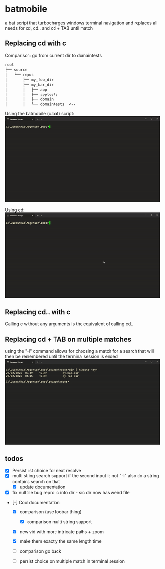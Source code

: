 # batmobile
a bat script that turbocharges windows terminal navigation and replaces all needs for cd, cd.. and cd + TAB until match

## Replacing cd with c

Comparison:
go from current dir to domaintests

```plaintext
root
├── source
│   └── repos
│       ├── my_foo_dir
│       ├── my_bar_dir
│       │   ├── app
│       │   ├── apptests
│       │   ├── domain
│       │   └── domaintests  <--
```

Using the batmobile (c.bat) script:
![using batmobile c.bat script](./gifs/batmobile_navigate.gif)

Using cd:
![using cd](./gifs/cd_navigate.gif)

## Replacing cd.. with c
Calling c without any arguments is the equivalent of calling cd..

## Replacing cd + TAB on multiple matches
using the "-l" command allows for choosing a match for a search that will then be remembered until the terminal session is ended
![](./gifs/batmobile_persistent.gif)

## todos
- [X] Persist list choice for next resolve
- [X] multi string search support
 if the second input is not "-l" also do a string contains search on that
  - [X] update documentation
- [X] fix null file bug
 repro: c into dir - src dir now has weird file

- [-] Cool documentation
  - [X] comparison (use foobar thing)
    - [X] comparison multi string support
  - [X] new vid with more intricate paths + zoom
  - [X] make them exactly the same length time

  - [ ] comparison go back
  - [ ] persist choice on multiple match in terminal session


